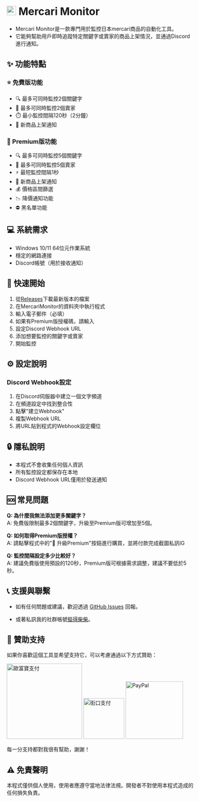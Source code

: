 # <img src="mercari.ico" width="25"> Mercari Monitor
- Mercari Monitor是一款專門用於監控日本mercari商品的自動化工具。   
- 它能夠幫助用戶即時追蹤特定關鍵字或賣家的商品上架情況，並通過Discord進行通知。

## ✨ 功能特點
### ⭐ 免費版功能
- 🔍 最多可同時監控2個關鍵字
- 👥 最多可同時監控2個賣家
- ⏱️ 最小監控間隔120秒（2分鐘）
- 🔔 新商品上架通知

  
### 👑 Premium版功能
- 🔍 最多可同時監控5個關鍵字
- 👥 最多可同時監控5個賣家
- ⚡ 最短監控間隔1秒
- 🔔 新商品上架通知
- 💰 價格區間篩選
- 📉 降價通知功能
- ⛔ 黑名單功能

## 💻 系統需求
- Windows 10/11 64位元作業系統
- 穩定的網路連接
- Discord帳號（用於接收通知）

## 🚀 快速開始
1. 從[Releases](link-to-releases)下載最新版本的檔案
2. 在MercariMonitor的資料夾中執行程式
3. 輸入電子郵件（必填）
4. 如果有Premium版授權碼，請輸入
5. 設定Discord Webhook URL
6. 添加想要監控的關鍵字或賣家
7. 開始監控

## ⚙️ 設定說明
### Discord Webhook設定
1. 在Discord伺服器中建立一個文字頻道
2. 在頻道設定中找到整合性
3. 點擊"建立Webhook"
4. 複製Webhook URL
5. 將URL貼到程式的Webhook設定欄位

## 🔒 隱私說明
- 本程式不會收集任何個人資訊
- 所有監控設定都保存在本地
- Discord Webhook URL僅用於發送通知

## 🆘 常見問題
**Q: 為什麼我無法添加更多關鍵字？**  
A: 免費版限制最多2個關鍵字，升級至Premium版可增加至5個。

**Q: 如何取得Premium版授權？**  
A: 請點擊程式中的"👑 升級Premium"按鈕進行購買，並將付款完成截圖私訊IG

**Q: 監控間隔設定多少比較好？**  
A: 建議免費版使用預設的120秒，Premium版可根據需求調整，建議不要低於5秒。

## 📞 支援與聯繫
- 如有任何問題或建議，歡迎透過 [GitHub Issues](https://github.com/coder220224/Mercari-Monitor/issues) 回報。

- 或著私訊我的社群帳號[摳得柴柴](https://www.threads.net/@coder22022)。

## 💝 贊助支持
如果你喜歡這個工具並希望支持它，可以考慮通過以下方式贊助：

<a href="https://p.opay.tw/Ha7w9"><img src="https://payment.opay.tw/Content/themes/WebStyle201404/images/allpay.png" alt="歐富寶支付" width="203"></a> <a href="https://mkt.jkopay.com/desktop?url=https%3A%2F%2Fservice.jkopay.com%2Fr%2Ftransfer%3Fj%3DTransfer%253A902576414"><img src="https://i.ibb.co/nNTmRYsQ/logo-modified.png" alt="街口支付" width="110"></a> <a href="https://www.paypal.com/ncp/payment/2WNV2F4R55J7A"><img src="https://i.ibb.co/JRSMqgVC/Paypal-chreckout-logo.png" alt="PayPal" width="155"></a>

每一分支持都對我很有幫助，謝謝！

## ⚠️ 免責聲明
本程式僅供個人使用，使用者應遵守當地法律法規。開發者不對使用本程式造成的任何損失負責。
